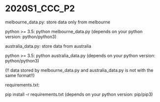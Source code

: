 # 2020S1_CCC_P2
melbourne_data.py: store data only from melbourne

python >= 3.5: python melbourne_data.py (depends on your python version: python/python3)

australia_data.py: store data from australia 

python >= 3.5: python australia_data.py (depends on your python version: python/python3)

(!! data stored by melbourne_data.py and australia_data.py is not with the same format!!)

requirements.txt: 

pip install -r requirements.txt (depends on your python version: pip/pip3)
